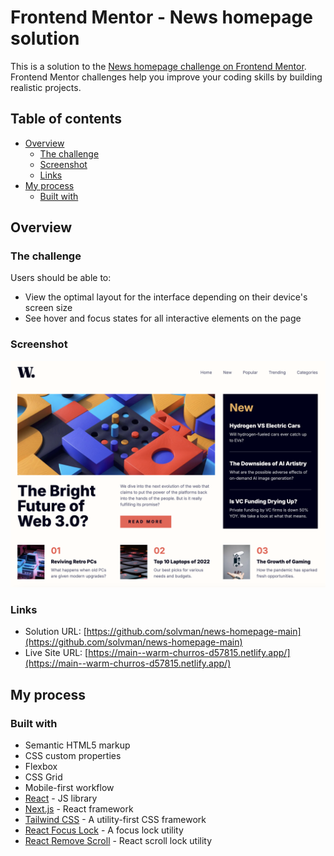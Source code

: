 # Frontend Mentor - News homepage solution

This is a solution to the [News homepage challenge on Frontend Mentor](https://www.frontendmentor.io/challenges/news-homepage-H6SWTa1MFl). Frontend Mentor challenges help you improve your coding skills by building realistic projects.

## Table of contents

- [Overview](#overview)
  - [The challenge](#the-challenge)
  - [Screenshot](#screenshot)
  - [Links](#links)
- [My process](#my-process)
  - [Built with](#built-with)

## Overview

### The challenge

Users should be able to:

- View the optimal layout for the interface depending on their device's screen size
- See hover and focus states for all interactive elements on the page

### Screenshot

![screenshot](./screenshot.png)

### Links

- Solution URL: [https://github.com/solvman/news-homepage-main](https://github.com/solvman/news-homepage-main)
- Live Site URL: [https://main--warm-churros-d57815.netlify.app/](https://main--warm-churros-d57815.netlify.app/)

## My process

### Built with

- Semantic HTML5 markup
- CSS custom properties
- Flexbox
- CSS Grid
- Mobile-first workflow
- [React](https://reactjs.org/) - JS library
- [Next.js](https://nextjs.org/) - React framework
- [Tailwind CSS](https://tailwindcss.com/) - A utility-first CSS framework
- [React Focus Lock](https://www.npmjs.com/package/react-focus-lock) - A focus lock utility
- [React Remove Scroll](https://www.npmjs.com/package/react-remove-scroll) - React scroll lock utility
